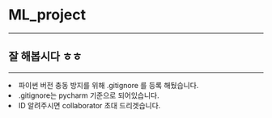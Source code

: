 # ML_project
<hr>

## 잘 해봅시다 ㅎㅎ

<hr>

<li> 파이썬 버전 충동 방지를 위해 .gitignore 를 등록 해뒀습니다. </li>
<li> .gitignore는 pycharm 기준으로 되어있습니다. </li>
<li> ID 알려주시면 collaborator 초대 드리겟습니다. </li>
